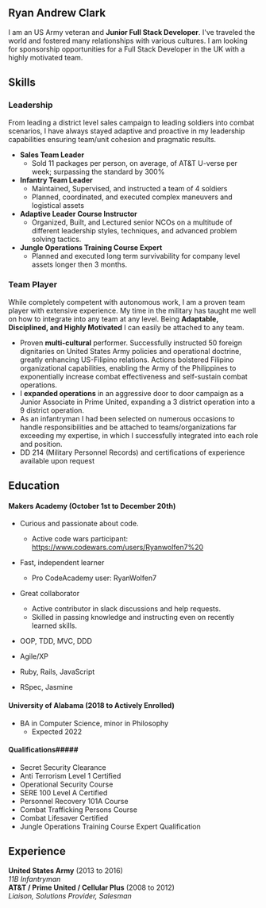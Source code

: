 ## Ryan Andrew Clark

I am an US Army veteran and **Junior Full Stack Developer**. I've traveled the world and fostered many relationships with various cultures. I am looking for sponsorship opportunities for a Full Stack Developer in the UK with a highly motivated team.

## Skills

### Leadership

From leading a district level sales campaign to leading soldiers into combat scenarios, I have always stayed adaptive and proactive in my leadership capabilities ensuring team/unit cohesion and pragmatic results.

- **Sales Team Leader**
  - Sold 11 packages per person, on average, of AT&T U-verse per week; surpassing the standard by 300%
- **Infantry Team Leader**
  - Maintained, Supervised, and instructed a team of 4 soldiers
  - Planned, coordinated, and executed complex maneuvers and logistical assets
- **Adaptive Leader Course Instructor**
  - Organized, Built, and Lectured senior NCOs on a multitude of different leadership styles, techniques, and advanced problem solving tactics.
- **Jungle Operations Training Course Expert**
  - Planned and executed long term survivability for company level assets longer then 3 months.

### Team Player

While completely competent with autonomous work, I am a proven team player with extensive experience. My time in the military has taught me well on how to integrate into any team at any level. Being **Adaptable, Disciplined, and Highly Motivated** I can easily be attached to any team.  

- Proven **multi-cultural** performer. Successfully instructed 50 foreign dignitaries on United States Army policies and operational doctrine, greatly enhancing US-Filipino relations. Actions bolstered Filipino organizational capabilities, enabling the Army of the Philippines to exponentially increase combat effectiveness and self-sustain combat operations.
- I **expanded operations** in an aggressive door to door campaign as a Junior Associate in Prime United, expanding a 3 district operation into a 9 district operation.  
- As an infantryman I had been selected on numerous occasions to handle responsibilities and be attached to teams/organizations far exceeding my expertise, in which I successfully integrated into each role and position.
- DD 214 (Military Personnel Records) and certifications of experience available upon request

## Education

#### Makers Academy (October 1st to December 20th)

- Curious and passionate about code.
  - Active code wars participant: https://www.codewars.com/users/Ryanwolfen7%20
- Fast, independent learner
  - Pro CodeAcademy user: RyanWolfen7
- Great collaborator
  - Active contributor in slack discussions and help requests.
  - Skilled in passing knowledge and instructing even on recently learned skills.

- OOP, TDD, MVC, DDD
- Agile/XP
- Ruby, Rails, JavaScript
- RSpec, Jasmine

#### University of Alabama (2018 to Actively Enrolled)

- BA in Computer Science, minor in Philosophy
  - Expected 2022

#### Qualifications#####

- Secret Security Clearance
- Anti Terrorism Level 1 Certified
- Operational Security Course
- SERE 100 Level A Certified
- Personnel Recovery 101A Course
- Combat Trafficking Persons Course
- Combat Lifesaver Certified
- Jungle Operations Training Course Expert Qualification

## Experience

**United States Army** (2013 to 2016)    
*11B Infantryman*  
**AT&T / Prime United / Cellular Plus** (2008 to 2012)   
*Liaison, Solutions Provider, Salesman*  

